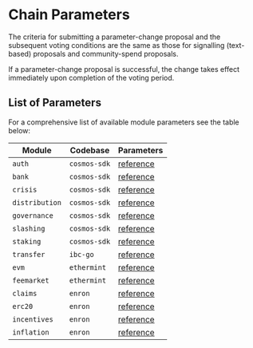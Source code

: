 <!--
order: 6
-->

# Chain Parameters

The criteria for submitting a parameter-change proposal and the subsequent voting conditions are the same as those for signalling (text-based) proposals and community-spend proposals.

If a parameter-change proposal is successful, the change takes effect immediately upon completion of the voting period.

## List of Parameters

For a comprehensive list of available module parameters see the table below:

| Module         | Codebase     | Parameters                                                                                      |
| -------------- | ------------ | ----------------------------------------------------------------------------------------------- |
| `auth`         | `cosmos-sdk` | [reference](https://docs.cosmos.network/master/modules/auth/06_params.html)                     |
| `bank`         | `cosmos-sdk` | [reference](https://docs.cosmos.network/master/modules/bank/05_params.html)                     |
| `crisis`       | `cosmos-sdk` | [reference](https://docs.cosmos.network/master/modules/crisis/04_params.html)                   |
| `distribution` | `cosmos-sdk` | [reference](https://docs.cosmos.network/master/modules/distribution/06_events.html)             |
| `governance`   | `cosmos-sdk` | [reference](https://docs.cosmos.network/master/modules/gov/06_params.html)                      |
| `slashing`     | `cosmos-sdk` | [reference](https://docs.cosmos.network/master/modules/slashing/08_params.html)                 |
| `staking`      | `cosmos-sdk` | [reference](https://docs.cosmos.network/master/modules/staking/08_params.html)                  |
| `transfer`     | `ibc-go`     | [reference](https://github.com/cosmos/ibc-go/blob/main/modules/apps/transfer/spec/07_params.md) |
| `evm`          | `ethermint`  | [reference](https://enron.dev/modules/evm/08_params.html)                                       |
| `feemarket`    | `ethermint`  | [reference](https://enron.dev/modules/feemarket/07_params.html)                                 |
| `claims`       | `enron`      | [reference](https://enron.dev/modules/claims/06_parameters.html)                                |
| `erc20`        | `enron`      | [reference](https://enron.dev/modules/erc20/07_parameters.html)                                 |
| `incentives`   | `enron`      | [reference](https://enron.dev/modules/incentives/07_parameters.html)                            |
| `inflation`    | `enron`      | [reference](https://enron.dev/modules/inflation/05_parameters.html)                             |
